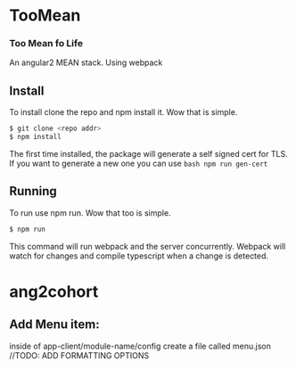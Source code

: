 # TooMean
### Too Mean fo Life

An angular2 MEAN stack. Using webpack

## Install
To install clone the repo and npm install it. Wow that is simple.

```bash
$ git clone <repo addr>
$ npm install
```

The first time installed, the package will generate a self signed
cert for TLS. If you want to generate a new one you can use
```bash npm run gen-cert```

## Running
To run use npm run. Wow that too is simple.

```bash
$ npm run
```

This command will run webpack and the server concurrently. Webpack will
watch for changes and compile typescript when a change is detected.

# ang2cohort


## Add Menu item:
inside of app-client/module-name/config create a file called menu.json 
//TODO: ADD FORMATTING OPTIONS
